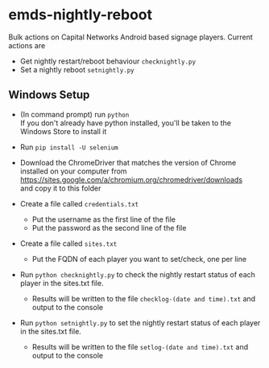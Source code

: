# emds-nightly-reboot
Bulk actions on Capital Networks Android based signage players.  Current actions are
* Get nightly restart/reboot behaviour `checknightly.py`
* Set a nightly reboot `setnightly.py`

## Windows Setup
* (In command prompt) run `python`  
If you don't already have python installed, you'll be taken to the Windows Store to install it

* Run `pip install -U selenium`

* Download the ChromeDriver that matches the version of Chrome installed on your computer from  
https://sites.google.com/a/chromium.org/chromedriver/downloads  
and copy it to this folder

* Create a file called `credentials.txt`
  * Put the username as the first line of the file
  * Put the password as the second line of the file

* Create a file called `sites.txt`
  * Put the FQDN of each player you want to set/check, one per line

* Run `python checknightly.py` to check the nightly restart status of each player in the sites.txt file.
  * Results will be written to the file `checklog-(date and time).txt` and output to the console

* Run `python setnightly.py` to set the nightly restart status of each player in the sites.txt file.
  * Results will be written to the file `setlog-(date and time).txt` and output to the console
